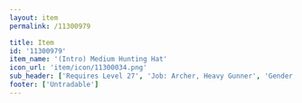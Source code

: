 ```yaml
---
layout: item
permalink: /11300979

title: Item
id: '11300979'
item_name: '(Intro) Medium Hunting Hat'
icon_url: 'item/icon/11300034.png'
sub_header: ['Requires Level 27', 'Job: Archer, Heavy Gunner', 'Gender: All']
footer: ['Untradable']
---
```


